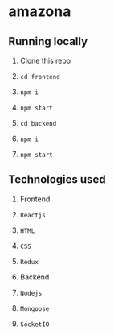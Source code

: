 # amazona

## Running locally

1. Clone this repo
1. `cd frontend`
1. `npm i`
1. `npm start`

2. `cd backend`
2. `npm i`
2. `npm start`


## Technologies used

1. Frontend
1. `Reactjs`
1. `HTML`
1. `CSS`
1. `Redux` 

2. Backend
2. `Nodejs`
2. `Mongoose`
2. `SocketIO`
